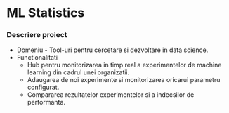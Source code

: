 # ML Statistics
### Descriere proiect
- Domeniu - Tool-uri pentru cercetare si dezvoltare in data science.
- Functionalitati
  - Hub pentru monitorizarea in timp real a experimentelor de machine learning din cadrul unei organizatii.
  -  Adaugarea de noi experimente si monitorizarea oricarui parametru configurat.
  -  Compararea rezultatelor experimentelor si a indecsilor de performanta.
